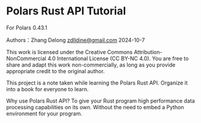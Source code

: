 # Polars Rust API Tutorial

For Polars 0.43.1

Authors：Zhang Delong <zdlldine@gmail.com> 2024-10-7

This work is licensed under the Creative Commons Attribution-NonCommercial 4.0 International License (CC BY-NC 4.0). You are free to share and adapt this work non-commercially, as long as you provide appropriate credit to the original author.

This project is a note taken while learning the Polars Rust API. Organize it into a book for everyone to learn.

Why use Polars Rust API?
To give your Rust program high performance data processing capabilities on its own. Without the need to embed a Python environment for your program.
